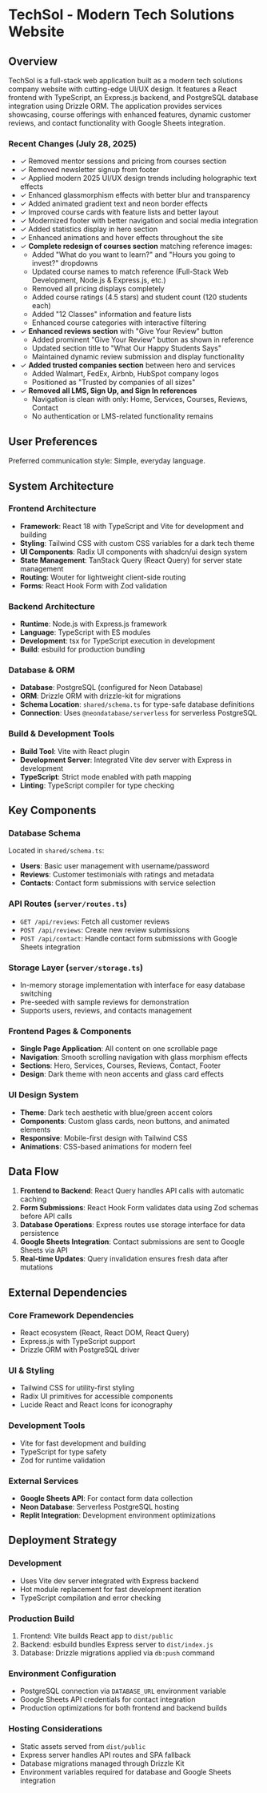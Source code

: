 # TechSol - Modern Tech Solutions Website

## Overview

TechSol is a full-stack web application built as a modern tech solutions company website with cutting-edge UI/UX design. It features a React frontend with TypeScript, an Express.js backend, and PostgreSQL database integration using Drizzle ORM. The application provides services showcasing, course offerings with enhanced features, dynamic customer reviews, and contact functionality with Google Sheets integration.

### Recent Changes (July 28, 2025)
- ✓ Removed mentor sessions and pricing from courses section  
- ✓ Removed newsletter signup from footer
- ✓ Applied modern 2025 UI/UX design trends including holographic text effects
- ✓ Enhanced glassmorphism effects with better blur and transparency
- ✓ Added animated gradient text and neon border effects
- ✓ Improved course cards with feature lists and better layout
- ✓ Modernized footer with better navigation and social media integration
- ✓ Added statistics display in hero section
- ✓ Enhanced animations and hover effects throughout the site
- ✓ **Complete redesign of courses section** matching reference images:
  - Added "What do you want to learn?" and "Hours you going to invest?" dropdowns
  - Updated course names to match reference (Full-Stack Web Development, Node.js & Express.js, etc.)
  - Removed all pricing displays completely
  - Added course ratings (4.5 stars) and student count (120 students each)
  - Added "12 Classes" information and feature lists
  - Enhanced course categories with interactive filtering
- ✓ **Enhanced reviews section** with "Give Your Review" button
  - Added prominent "Give Your Review" button as shown in reference
  - Updated section title to "What Our Happy Students Says"
  - Maintained dynamic review submission and display functionality
- ✓ **Added trusted companies section** between hero and services
  - Added Walmart, FedEx, Airbnb, HubSpot company logos
  - Positioned as "Trusted by companies of all sizes"
- ✓ **Removed all LMS, Sign Up, and Sign In references**
  - Navigation is clean with only: Home, Services, Courses, Reviews, Contact
  - No authentication or LMS-related functionality remains

## User Preferences

Preferred communication style: Simple, everyday language.

## System Architecture

### Frontend Architecture
- **Framework**: React 18 with TypeScript and Vite for development and building
- **Styling**: Tailwind CSS with custom CSS variables for a dark tech theme
- **UI Components**: Radix UI components with shadcn/ui design system
- **State Management**: TanStack Query (React Query) for server state management
- **Routing**: Wouter for lightweight client-side routing
- **Forms**: React Hook Form with Zod validation

### Backend Architecture
- **Runtime**: Node.js with Express.js framework
- **Language**: TypeScript with ES modules
- **Development**: tsx for TypeScript execution in development
- **Build**: esbuild for production bundling

### Database & ORM
- **Database**: PostgreSQL (configured for Neon Database)
- **ORM**: Drizzle ORM with drizzle-kit for migrations
- **Schema Location**: `shared/schema.ts` for type-safe database definitions
- **Connection**: Uses `@neondatabase/serverless` for serverless PostgreSQL

### Build & Development Tools
- **Build Tool**: Vite with React plugin
- **Development Server**: Integrated Vite dev server with Express in development
- **TypeScript**: Strict mode enabled with path mapping
- **Linting**: TypeScript compiler for type checking

## Key Components

### Database Schema
Located in `shared/schema.ts`:
- **Users**: Basic user management with username/password
- **Reviews**: Customer testimonials with ratings and metadata
- **Contacts**: Contact form submissions with service selection

### API Routes (`server/routes.ts`)
- `GET /api/reviews`: Fetch all customer reviews
- `POST /api/reviews`: Create new review submissions
- `POST /api/contact`: Handle contact form submissions with Google Sheets integration

### Storage Layer (`server/storage.ts`)
- In-memory storage implementation with interface for easy database switching
- Pre-seeded with sample reviews for demonstration
- Supports users, reviews, and contacts management

### Frontend Pages & Components
- **Single Page Application**: All content on one scrollable page
- **Navigation**: Smooth scrolling navigation with glass morphism effects
- **Sections**: Hero, Services, Courses, Reviews, Contact, Footer
- **Design**: Dark theme with neon accents and glass card effects

### UI Design System
- **Theme**: Dark tech aesthetic with blue/green accent colors
- **Components**: Custom glass cards, neon buttons, and animated elements
- **Responsive**: Mobile-first design with Tailwind CSS
- **Animations**: CSS-based animations for modern feel

## Data Flow

1. **Frontend to Backend**: React Query handles API calls with automatic caching
2. **Form Submissions**: React Hook Form validates data using Zod schemas before API calls
3. **Database Operations**: Express routes use storage interface for data persistence
4. **Google Sheets Integration**: Contact submissions are sent to Google Sheets via API
5. **Real-time Updates**: Query invalidation ensures fresh data after mutations

## External Dependencies

### Core Framework Dependencies
- React ecosystem (React, React DOM, React Query)
- Express.js with TypeScript support
- Drizzle ORM with PostgreSQL driver

### UI & Styling
- Tailwind CSS for utility-first styling
- Radix UI primitives for accessible components
- Lucide React and React Icons for iconography

### Development Tools
- Vite for fast development and building
- TypeScript for type safety
- Zod for runtime validation

### External Services
- **Google Sheets API**: For contact form data collection
- **Neon Database**: Serverless PostgreSQL hosting
- **Replit Integration**: Development environment optimizations

## Deployment Strategy

### Development
- Uses Vite dev server integrated with Express backend
- Hot module replacement for fast development iteration
- TypeScript compilation and error checking

### Production Build
1. Frontend: Vite builds React app to `dist/public`
2. Backend: esbuild bundles Express server to `dist/index.js`
3. Database: Drizzle migrations applied via `db:push` command

### Environment Configuration
- PostgreSQL connection via `DATABASE_URL` environment variable
- Google Sheets API credentials for contact integration
- Production optimizations for both frontend and backend builds

### Hosting Considerations
- Static assets served from `dist/public`
- Express server handles API routes and SPA fallback
- Database migrations managed through Drizzle Kit
- Environment variables required for database and Google Sheets integration